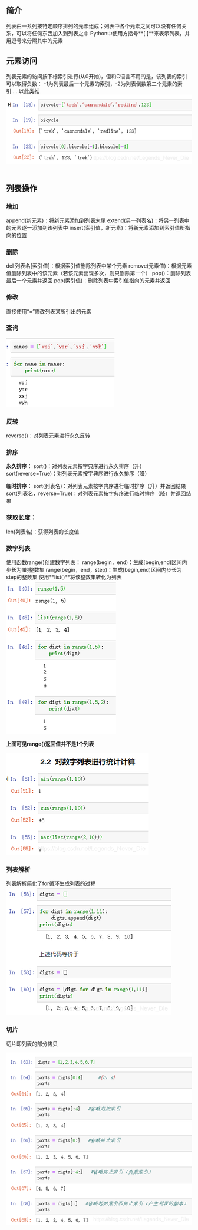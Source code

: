 ## 简介

列表由一系列按特定顺序排列的元素组成；列表中各个元素之间可以没有任何关系，可以将任何东西加入到列表之中
Python中使用方括号**[ ]**来表示列表，并用逗号来分隔其中的元素

## 元素访问

列表元素的访问按下标索引进行(从0开始)，但和C语言不用的是，该列表的索引可以取得负数：
-1为列表最后一个元素的索引，-2为列表倒数第二个元素的索引.....以此类推
![img](4-列表.assets/20200720182359588.png)![点击并拖拽以移动](data:image/gif;base64,R0lGODlhAQABAPABAP///wAAACH5BAEKAAAALAAAAAABAAEAAAICRAEAOw==)​

## 列表操作

### 增加

append(新元素)：将新元素添加到列表末尾
extend(另一列表名)：将另一列表中的元素逐一添加到该列表中
insert(索引值，新元素)：将新元素添加到索引值所指向的位置

### 删除

del 列表名[索引值]：根据索引值删除列表中某个元素
remove(元素值)：根据元素值删除列表中的该元素（若该元素出现多次，则只删除第一个）
pop()：删除列表最后一个元素并返回
pop(索引值)：删除列表中索引值指向的元素并返回

### 修改

直接使用“=”修改列表某所引出的元素

### 查询

![img](4-列表.assets/20200721120030941.png)![点击并拖拽以移动](data:image/gif;base64,R0lGODlhAQABAPABAP///wAAACH5BAEKAAAALAAAAAABAAEAAAICRAEAOw==)

### 反转

reverse()：对列表元素进行永久反转

### 排序

**永久排序：**
sort()：对列表元素按字典序进行永久排序（升）
sort(reverse=True)：对列表元素按字典序进行永久排序（降）

**临时排序：**
sort(列表名)：对列表元素按字典序进行临时排序（升）并返回结果
sort(列表名，reverse=True)：对列表元素按字典序进行临时排序（降）并返回结果

### 获取长度：

len(列表名)：获得列表的长度值

### 数字列表

使用函数range()创建数字列表：
range(begin，end)：生成[begin,end)区间内步长为1的整数集
range(begin，end，step)：生成[begin,end)区间内步长为step的整数集
使用**list()**将该整数集转化为列表
![img](4-列表.assets/20200721120846738.png)![点击并拖拽以移动](data:image/gif;base64,R0lGODlhAQABAPABAP///wAAACH5BAEKAAAALAAAAAABAAEAAAICRAEAOw==)​

**上图可见range()返回值并不是1个列表**

![img](4-列表.assets/20200721130032411.png)![点击并拖拽以移动](data:image/gif;base64,R0lGODlhAQABAPABAP///wAAACH5BAEKAAAALAAAAAABAAEAAAICRAEAOw==)

### 列表解析

列表解析简化了for循环生成列表的过程
![img](4-列表.assets/20200721130704975.png)![点击并拖拽以移动](data:image/gif;base64,R0lGODlhAQABAPABAP///wAAACH5BAEKAAAALAAAAAABAAEAAAICRAEAOw==)​

### 切片

切片即列表的部分拷贝

![img](4-列表.assets/20200721132840987.png)![点击并拖拽以移动](data:image/gif;base64,R0lGODlhAQABAPABAP///wAAACH5BAEKAAAALAAAAAABAAEAAAICRAEAOw==)